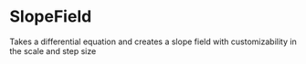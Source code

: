 # SlopeField
Takes a differential equation and creates a slope field with customizability in the scale and step size
